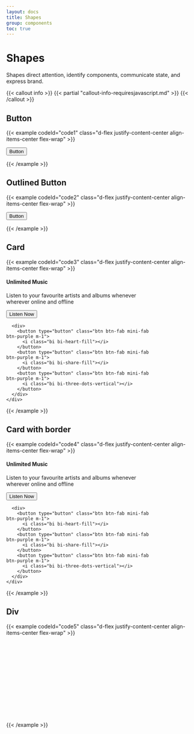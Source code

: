 ```yaml
---
layout: docs
title: Shapes
group: components
toc: true
---
```


# Shapes

Shapes direct attention, identify components, communicate state, and express brand.

{{< callout info >}}
{{< partial "callout-info-requiresjavascript.md" >}}
{{< /callout >}}

## Button
{{< example codeId="code1" class="d-flex justify-content-center align-items-center flex-wrap" >}}

<div class="m-shape-container shape-parent-bg-white">
  <button type="button" class="btn btn-purple">
    Button
  </button>
  <div class="angle-top-left"></div>
  <div class="angle-top-right"></div>
  <div class="angle-bottom-left"></div>
  <div class="angle-bottom-right"></div>
</div>

{{< /example >}}

## Outlined Button
{{< example codeId="code2" class="d-flex justify-content-center align-items-center flex-wrap" >}}

<div class="m-shape-container shape-parent-bg-white">
  <button type="button" class="btn btn-outline-purple">
    Button
  </button>
  <div class="angle-top-left"></div>
  <div class="angle-top-right"></div>
  <div class="angle-bottom-left"></div>
  <div class="angle-bottom-right"></div>
</div>

{{< /example >}}

## Card
{{< example codeId="code3" class="d-flex justify-content-center align-items-center flex-wrap" >}}

<div class="m-shape-container shape-parent-bg-white">
  <div class="card bg-purple bg-opacity-10" style="max-width:400px">
    <div class="card-body">
      <h4 class="card-title text-purple">Unlimited Music</h4>
      <p class="card-text">
        Listen to your favourite artists and albums whenever wherever online
        and offline
      </p>
    </div>
    <div class="d-flex justify-content-between align-items-center flex-wrap p-2">
      <button type="button" class="btn btn-text-purple">
        Listen Now
      </button>

      <div>
        <button type="button" class="btn btn-fab mini-fab btn-purple m-1">
          <i class="bi bi-heart-fill"></i>
        </button>
        <button type="button" class="btn btn-fab mini-fab btn-purple m-1">
          <i class="bi bi-share-fill"></i>
        </button>
        <button type="button" class="btn btn-fab mini-fab btn-purple m-1">
          <i class="bi bi-three-dots-vertical"></i>
        </button>
      </div>
    </div>
  </div>
  <div class="angle-top-right size-50"></div>
</div>

{{< /example >}}

## Card with border
{{< example codeId="code4" class="d-flex justify-content-center align-items-center flex-wrap" >}}

<div class="m-shape-container shape-parent-bg-white">
  <div class="card border border-purple" style="max-width:400px">
    <div class="card-body">
      <h4 class="card-title text-purple">Unlimited Music</h4>
      <p class="card-text">
        Listen to your favourite artists and albums whenever wherever online
        and offline
      </p>
    </div>
    <div class="d-flex justify-content-between align-items-center flex-wrap p-2">
      <button type="button" class="btn btn-text-purple">
        Listen Now
      </button>

      <div>
        <button type="button" class="btn btn-fab mini-fab btn-purple m-1">
          <i class="bi bi-heart-fill"></i>
        </button>
        <button type="button" class="btn btn-fab mini-fab btn-purple m-1">
          <i class="bi bi-share-fill"></i>
        </button>
        <button type="button" class="btn btn-fab mini-fab btn-purple m-1">
          <i class="bi bi-three-dots-vertical"></i>
        </button>
      </div>
    </div>
  </div>
  <div class="angle-top-right size-50 border border-bottom border-purple"></div>
</div>

{{< /example >}}

## Div
{{< example codeId="code5" class="d-flex justify-content-center align-items-center flex-wrap" >}}

<div class="m-shape-container shape-parent-bg-white">
  <div class="bg-purple bg-opacity-10 border border-bottom border-2 border-purple"
       style="height: 200px; width: 400px;"></div>
  <div class="angle-top-left size-50 border border-bottom border-2 border-purple"></div>
  <div class="angle-top-right size-50 border border-bottom border-2 border-purple"></div>
  <div class="angle-bottom-left size-50 border border-bottom border-2 border-purple"></div>
  <div class="angle-bottom-right size-50 border border-bottom border-2 border-purple"></div>
</div>

{{< /example >}}
